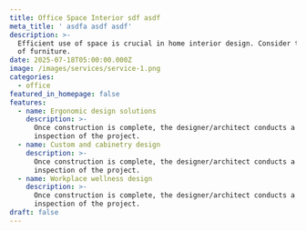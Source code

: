 ```yaml
---
title: Office Space Interior sdf asdf
meta_title: ' asdfa asdf asdf'
description: >-
  Efficient use of space is crucial in home interior design. Consider the layout
  of furniture.
date: 2025-07-18T05:00:00.000Z
image: /images/services/service-1.png
categories:
  - office
featured_in_homepage: false
features:
  - name: Ergonomic design solutions
    description: >-
      Once construction is complete, the designer/architect conducts a final
      inspection of the project.
  - name: Custom and cabinetry design
    description: >-
      Once construction is complete, the designer/architect conducts a final
      inspection of the project.
  - name: Workplace wellness design
    description: >-
      Once construction is complete, the designer/architect conducts a final
      inspection of the project.
draft: false
---
```

